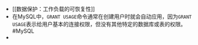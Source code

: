 - [[数据保护：工作负载的可恢复性]]
- 在MySQL中，`GRANT USAGE`命令通常在创建用户时就会自动应用，因为`GRANT USAGE`表示给用户基本的连接权限，但没有其他特定的数据库或表的权限。 #MySQL
-